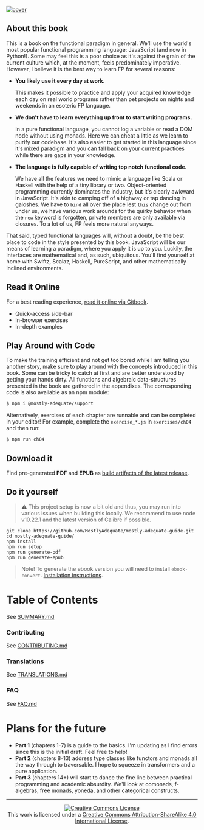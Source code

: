 [![cover](images/cover.png)](SUMMARY.md)

## About this book

This is a book on the functional paradigm in general. We'll use the world's most popular functional programming language: JavaScript (and now in Python!). Some may feel this is a poor choice as it's against the grain of the current culture which, at the moment, feels predominately imperative. However, I believe it is the best way to learn FP for several reasons:

 * **You likely use it every day at work.**

    This makes it possible to practice and apply your acquired knowledge each day on real world programs rather than pet projects on nights and weekends in an esoteric FP language.


 * **We don't have to learn everything up front to start writing programs.**

    In a pure functional language, you cannot log a variable or read a DOM node without using monads. Here we can cheat a little as we learn to purify our codebase. It's also easier to get started in this language since it's mixed paradigm and you can fall back on your current practices while there are gaps in your knowledge.


 * **The language is fully capable of writing top notch functional code.**

    We have all the features we need to mimic a language like Scala or Haskell with the help of a tiny library or two. Object-oriented programming currently dominates the industry, but it's clearly awkward in JavaScript. It's akin to camping off of a highway or tap dancing in galoshes. We have to `bind` all over the place lest `this` change out from under us, we have various work arounds for the quirky behavior when the `new` keyword is forgotten, private members are only available via closures. To a lot of us, FP feels more natural anyways.

That said, typed functional languages will, without a doubt, be the best place to code in the style presented by this book. JavaScript will be our means of learning a paradigm, where you apply it is up to you. Luckily, the interfaces are mathematical and, as such, ubiquitous. You'll find yourself at home with Swiftz, Scalaz, Haskell, PureScript, and other mathematically inclined environments.


## Read it Online

For a best reading experience, [read it online via Gitbook](https://mostly-adequate.gitbooks.io/mostly-adequate-guide/).

- Quick-access side-bar
- In-browser exercises
- In-depth examples


## Play Around with Code

To make the training efficient and not get too bored while I am telling you another story, make sure to play around with the concepts introduced in this book. Some can be tricky to catch at first and are better understood by getting your hands dirty.
All functions and algebraic data-structures presented in the book are gathered in the appendixes. The corresponding code is also available as an npm module:

```bash
$ npm i @mostly-adequate/support
```

Alternatively, exercises of each chapter are runnable and can be completed in your editor! For example, complete the `exercise_*.js` in `exercises/ch04` and then run:

```bash
$ npm run ch04
```

## Download it

Find pre-generated **PDF** and **EPUB** as [build artifacts of the latest release](https://github.com/MostlyAdequate/mostly-adequate-guide/releases/latest).

## Do it yourself

> ⚠️ This project setup is now a bit old and thus, you may run into various issues when building this locally. We recommend to use node v10.22.1 and the latest version of Calibre if possible. 

```
git clone https://github.com/MostlyAdequate/mostly-adequate-guide.git
cd mostly-adequate-guide/
npm install
npm run setup
npm run generate-pdf
npm run generate-epub
```

> Note! To generate the ebook version you will need to install `ebook-convert`. [Installation instructions](https://gitbookio.gitbooks.io/documentation/content/build/ebookconvert.html).

# Table of Contents

See [SUMMARY.md](SUMMARY.md)

### Contributing

See [CONTRIBUTING.md](CONTRIBUTING.md)

### Translations

See [TRANSLATIONS.md](TRANSLATIONS.md)

### FAQ

See [FAQ.md](FAQ.md)



# Plans for the future

* **Part 1** (chapters 1-7) is a guide to the basics. I'm updating as I find errors since this is the initial draft. Feel free to help!
* **Part 2** (chapters 8-13) address type classes like functors and monads all the way through to traversable. I hope to squeeze in transformers and a pure application.
* **Part 3** (chapters 14+) will start to dance the fine line between practical programming and academic absurdity. We'll look at comonads, f-algebras, free monads, yoneda, and other categorical constructs.


---


<p align="center">
  <a rel="license" href="http://creativecommons.org/licenses/by-sa/4.0/">
    <img alt="Creative Commons License" style="border-width:0" src="https://i.creativecommons.org/l/by-sa/4.0/88x31.png" />
  </a>
  <br />
  This work is licensed under a <a rel="license" href="http://creativecommons.org/licenses/by-sa/4.0/">Creative Commons Attribution-ShareAlike 4.0 International License</a>.
</p>
